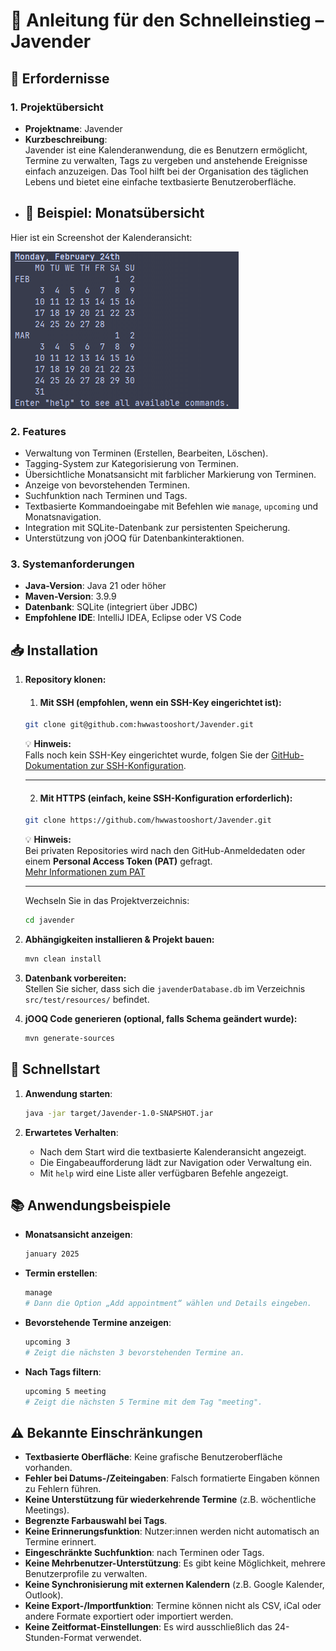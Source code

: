 # 📅 Anleitung für den Schnelleinstieg – Javender

## 📌 Erfordernisse

### 1. Projektübersicht
- **Projektname**: Javender
- **Kurzbeschreibung**:  
  Javender ist eine Kalenderanwendung, die es Benutzern ermöglicht, Termine zu verwalten, Tags zu vergeben und anstehende Ereignisse einfach anzuzeigen. Das Tool hilft bei der Organisation des täglichen Lebens und bietet eine einfache textbasierte Benutzeroberfläche.
- ## 📅 Beispiel: Monatsübersicht

Hier ist ein Screenshot der Kalenderansicht:

![Kalenderansicht](./images/kalenderansicht.png)

### 2. Features
- Verwaltung von Terminen (Erstellen, Bearbeiten, Löschen).
- Tagging-System zur Kategorisierung von Terminen.
- Übersichtliche Monatsansicht mit farblicher Markierung von Terminen.
- Anzeige von bevorstehenden Terminen.
- Suchfunktion nach Terminen und Tags.
- Textbasierte Kommandoeingabe mit Befehlen wie `manage`, `upcoming` und Monatsnavigation.
- Integration mit SQLite-Datenbank zur persistenten Speicherung.
- Unterstützung von jOOQ für Datenbankinteraktionen.

### 3. Systemanforderungen
- **Java-Version**: Java 21 oder höher
- **Maven-Version**:  3.9.9
- **Datenbank**: SQLite (integriert über JDBC)
- **Empfohlene IDE**: IntelliJ IDEA, Eclipse oder VS Code

## 📥 Installation

1. **Repository klonen:**

    1. #### Mit SSH (empfohlen, wenn ein SSH-Key eingerichtet ist):

    ```bash
    git clone git@github.com:hwwastooshort/Javender.git
    ```

   💡 **Hinweis:**  
   Falls noch kein SSH-Key eingerichtet wurde, folgen Sie der [GitHub-Dokumentation zur SSH-Konfiguration](https://docs.github.com/en/authentication/connecting-to-github-with-ssh).

    ---

    2. #### Mit HTTPS (einfach, keine SSH-Konfiguration erforderlich):

    ```bash
    git clone https://github.com/hwwastooshort/Javender.git
    ```

   💡 **Hinweis:**  
   Bei privaten Repositories wird nach den GitHub-Anmeldedaten oder einem **Personal Access Token (PAT)** gefragt.  
   [Mehr Informationen zum PAT](https://docs.github.com/en/authentication/keeping-your-account-and-data-secure/creating-a-personal-access-token)

    ---

   Wechseln Sie in das Projektverzeichnis:

    ```bash
    cd javender
    ```

2. **Abhängigkeiten installieren & Projekt bauen:**

    ```bash
    mvn clean install
    ```

3. **Datenbank vorbereiten:**  
   Stellen Sie sicher, dass sich die `javenderDatabase.db` im Verzeichnis `src/test/resources/` befindet.

4. **jOOQ Code generieren (optional, falls Schema geändert wurde):**

    ```bash
    mvn generate-sources
    ```


## 🚀 Schnellstart

1. **Anwendung starten**:
    ```bash
    java -jar target/Javender-1.0-SNAPSHOT.jar
    ```

2. **Erwartetes Verhalten**:
    - Nach dem Start wird die textbasierte Kalenderansicht angezeigt.
    - Die Eingabeaufforderung lädt zur Navigation oder Verwaltung ein.
    - Mit `help` wird eine Liste aller verfügbaren Befehle angezeigt.

## 📚 Anwendungsbeispiele

- **Monatsansicht anzeigen**:
    ```bash
    january 2025
    ```

- **Termin erstellen**:
    ```bash
    manage
    # Dann die Option „Add appointment“ wählen und Details eingeben.
    ```

- **Bevorstehende Termine anzeigen**:
    ```bash
    upcoming 3
    # Zeigt die nächsten 3 bevorstehenden Termine an.
    ```

- **Nach Tags filtern**:
    ```bash
    upcoming 5 meeting
    # Zeigt die nächsten 5 Termine mit dem Tag "meeting".
    ```

## ⚠️ Bekannte Einschränkungen
- **Textbasierte Oberfläche**: Keine grafische Benutzeroberfläche vorhanden.
- **Fehler bei Datums-/Zeiteingaben**: Falsch formatierte Eingaben können zu Fehlern führen.
- **Keine Unterstützung für wiederkehrende Termine** (z.B. wöchentliche Meetings).
- **Begrenzte Farbauswahl bei Tags**.
- **Keine Erinnerungsfunktion**: Nutzer:innen werden nicht automatisch an Termine erinnert.
- **Eingeschränkte Suchfunktion**: nach Terminen oder Tags.
- **Keine Mehrbenutzer-Unterstützung**: Es gibt keine Möglichkeit, mehrere Benutzerprofile zu verwalten.
- **Keine Synchronisierung mit externen Kalendern** (z.B. Google Kalender, Outlook).
- **Keine Export-/Importfunktion**: Termine können nicht als CSV, iCal oder andere Formate exportiert oder importiert werden.
- **Keine Zeitformat-Einstellungen**: Es wird ausschließlich das 24-Stunden-Format verwendet.
